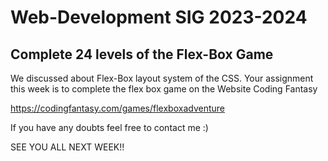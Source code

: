 # Web-Development SIG 2023-2024

## Complete 24 levels of the Flex-Box Game
We discussed about Flex-Box layout system of the CSS.
Your assignment this week is to complete the flex box game on the Website Coding Fantasy

https://codingfantasy.com/games/flexboxadventure

If you have any doubts feel free to contact me :)



SEE YOU ALL NEXT WEEK!!
